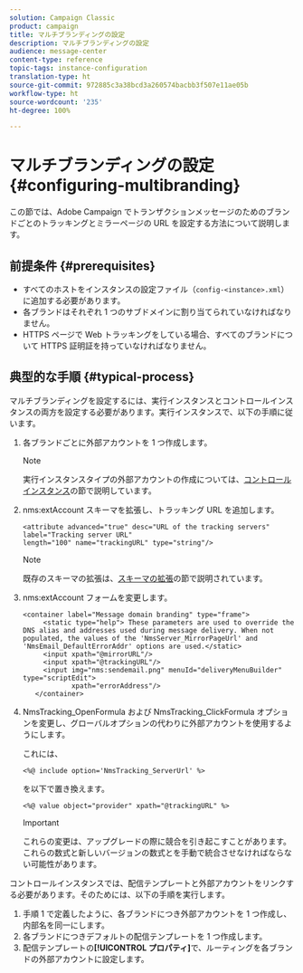 ```yaml
---
solution: Campaign Classic
product: campaign
title: マルチブランディングの設定
description: マルチブランディングの設定
audience: message-center
content-type: reference
topic-tags: instance-configuration
translation-type: ht
source-git-commit: 972885c3a38bcd3a260574bacbb3f507e11ae05b
workflow-type: ht
source-wordcount: '235'
ht-degree: 100%

---
```



# マルチブランディングの設定{#configuring-multibranding}

この節では、Adobe Campaign でトランザクションメッセージのためのブランドごとのトラッキングとミラーページの URL を設定する方法について説明します。

## 前提条件 {#prerequisites}

* すべてのホストをインスタンスの設定ファイル（`config-<instance>.xml`）に追加する必要があります。
* 各ブランドはそれぞれ 1 つのサブドメインに割り当てられていなければなりません。
* HTTPS ページで Web トラッキングをしている場合、すべてのブランドについて HTTPS 証明証を持っていなければなりません。

## 典型的な手順 {#typical-process}

マルチブランディングを設定するには、実行インスタンスとコントロールインスタンスの両方を設定する必要があります。実行インスタンスで、以下の手順に従います。

1. 各ブランドごとに外部アカウントを 1 つ作成します。

   >[!NOTE]
   >
   >実行インスタンスタイプの外部アカウントの作成については、[コントロールインスタンス](../../message-center/using/creating-a-shared-connection.md#control-instance)の節で説明しています。

1. nms:extAccount スキーマを拡張し、トラッキング URL を追加します。

   ```
   <attribute advanced="true" desc="URL of the tracking servers" label="Tracking server URL"
   length="100" name="trackingURL" type="string"/>
   ```

   >[!NOTE]
   >
   >既存のスキーマの拡張は、[スキーマの拡張](../../configuration/using/extending-a-schema.md)の節で説明されています。

1. nms:extAccount フォームを変更します。

   ```
   <container label="Message domain branding" type="frame">
        <static type="help"> These parameters are used to override the DNS alias and addresses used during message delivery. When not populated, the values of the 'NmsServer_MirrorPageUrl' and 'NmsEmail_DefaultErrorAddr' options are used.</static>
        <input xpath="@mirrorURL"/>
        <input xpath="@trackingURL"/>
        <input img="nms:sendemail.png" menuId="deliveryMenuBuilder" type="scriptEdit">
               xpath="errorAddress"/>
      </container>
   ```

1. NmsTracking_OpenFormula および NmsTracking_ClickFormula オプションを変更し、グローバルオプションの代わりに外部アカウントを使用するようにします。

   これには、

   ```
   <%@ include option='NmsTracking_ServerUrl' %>
   ```

   を以下で置き換えます。

   ```
   <%@ value object="provider" xpath="@trackingURL" %>
   ```

   >[!IMPORTANT]
   >
   >これらの変更は、アップグレードの際に競合を引き起こすことがあります。これらの数式と新しいバージョンの数式とを手動で統合させなければならない可能性があります。

コントロールインスタンスでは、配信テンプレートと外部アカウントをリンクする必要があります。そのためには、以下の手順を実行します。

1. 手順 1 で定義したように、各ブランドにつき外部アカウントを 1 つ作成し、内部名を同一にします。
1. 各ブランドにつきデフォルトの配信テンプレートを 1 つ作成します。
1. 配信テンプレートの&#x200B;**[!UICONTROL プロパティ]**&#x200B;で、ルーティングを各ブランドの外部アカウントに設定します。

